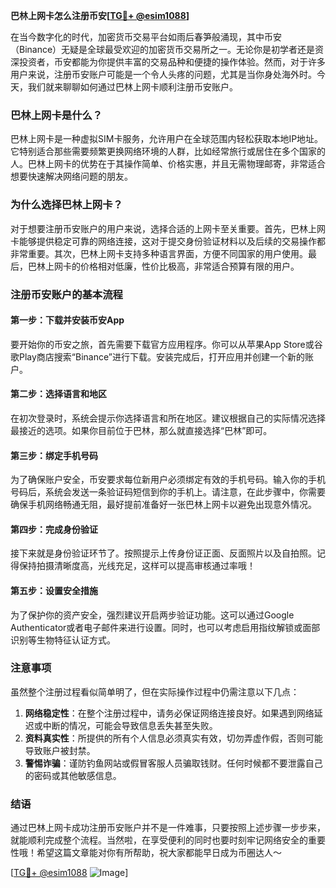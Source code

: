 **巴林上网卡怎么注册币安[[TG💪+ @esim1088](https://t.me/s/esim1088)]**

在当今数字化的时代，加密货币交易平台如雨后春笋般涌现，其中币安（Binance）无疑是全球最受欢迎的加密货币交易所之一。无论你是初学者还是资深投资者，币安都能为你提供丰富的交易品种和便捷的操作体验。然而，对于许多用户来说，注册币安账户可能是一个令人头疼的问题，尤其是当你身处海外时。今天，我们就来聊聊如何通过巴林上网卡顺利注册币安账户。

### 巴林上网卡是什么？

巴林上网卡是一种虚拟SIM卡服务，允许用户在全球范围内轻松获取本地IP地址。它特别适合那些需要频繁更换网络环境的人群，比如经常旅行或居住在多个国家的人。巴林上网卡的优势在于其操作简单、价格实惠，并且无需物理邮寄，非常适合想要快速解决网络问题的朋友。

### 为什么选择巴林上网卡？

对于想要注册币安账户的用户来说，选择合适的上网卡至关重要。首先，巴林上网卡能够提供稳定可靠的网络连接，这对于提交身份验证材料以及后续的交易操作都非常重要。其次，巴林上网卡支持多种语言界面，方便不同国家的用户使用。最后，巴林上网卡的价格相对低廉，性价比极高，非常适合预算有限的用户。

### 注册币安账户的基本流程

#### 第一步：下载并安装币安App

要开始你的币安之旅，首先需要下载官方应用程序。你可以从苹果App Store或谷歌Play商店搜索“Binance”进行下载。安装完成后，打开应用并创建一个新的账户。

#### 第二步：选择语言和地区

在初次登录时，系统会提示你选择语言和所在地区。建议根据自己的实际情况选择最接近的选项。如果你目前位于巴林，那么就直接选择“巴林”即可。

#### 第三步：绑定手机号码

为了确保账户安全，币安要求每位新用户必须绑定有效的手机号码。输入你的手机号码后，系统会发送一条验证码短信到你的手机上。请注意，在此步骤中，你需要确保手机网络畅通无阻，最好提前准备好一张巴林上网卡以避免出现意外情况。

#### 第四步：完成身份验证

接下来就是身份验证环节了。按照提示上传身份证正面、反面照片以及自拍照。记得保持拍摄清晰度高，光线充足，这样可以提高审核通过率哦！

#### 第五步：设置安全措施

为了保护你的资产安全，强烈建议开启两步验证功能。这可以通过Google Authenticator或者电子邮件来进行设置。同时，也可以考虑启用指纹解锁或面部识别等生物特征认证方式。

### 注意事项

虽然整个注册过程看似简单明了，但在实际操作过程中仍需注意以下几点：

1. **网络稳定性**：在整个注册过程中，请务必保证网络连接良好。如果遇到网络延迟或中断的情况，可能会导致信息丢失甚至失败。
2. **资料真实性**：所提供的所有个人信息必须真实有效，切勿弄虚作假，否则可能导致账户被封禁。
3. **警惕诈骗**：谨防钓鱼网站或假冒客服人员骗取钱财。任何时候都不要泄露自己的密码或其他敏感信息。

### 结语

通过巴林上网卡成功注册币安账户并不是一件难事，只要按照上述步骤一步步来，就能顺利完成整个流程。当然啦，在享受便利的同时也要时刻牢记网络安全的重要性哦！希望这篇文章能对你有所帮助，祝大家都能早日成为币圈达人～

[[TG💪+ @esim1088](https://t.me/s/esim1088) ![Image](https://i.postimg.cc/4NQfJmqS/Snipaste-2025-05-13-00-14-12.png)]